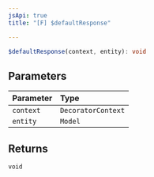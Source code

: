 ```yaml
---
jsApi: true
title: "[F] $defaultResponse"

---
```

```ts
$defaultResponse(context, entity): void
```

## Parameters

| Parameter | Type |
| :------ | :------ |
| `context` | `DecoratorContext` |
| `entity` | `Model` |

## Returns

`void`
